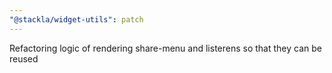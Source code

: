```yaml
---
"@stackla/widget-utils": patch
---
```


Refactoring logic of rendering share-menu and listerens so that they can be reused
